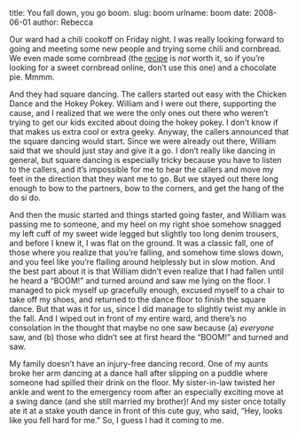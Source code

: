 title: You fall down, you go boom.
slug: boom
urlname: boom
date: 2008-06-01
author: Rebecca

Our ward had a chili cookoff on Friday night. I was really looking forward to
going and meeting some new people and trying some chili and cornbread. We even
made some cornbread (the [recipe][a] is *not* worth it, so if you&#x02bc;re
looking for a sweet cornbread online, don&#x02bc;t use this one) and a chocolate
pie. Mmmm.

And they had square dancing. The callers started out easy with the Chicken Dance
and the Hokey Pokey. William and I were out there, supporting the cause, and I
realized that we were the only ones out there who weren&#x02bc;t trying to get
our kids excited about doing the hokey pokey. I don&#x02bc;t know if that makes
us extra cool or extra geeky. Anyway, the callers announced that the square
dancing would start. Since we were already out there, William said that we
should just stay and give it a go. I don&#x02bc;t really like dancing in
general, but square dancing is especially tricky because you have to listen to
the callers, and it&#x02bc;s impossible for me to hear the callers and move my
feet in the direction that they want me to go. But we stayed out there long
enough to bow to the partners, bow to the corners, and get the hang of the do si
do.

And then the music started and things started going faster, and William was
passing me to someone, and my heel on my right shoe somehow snagged my left cuff
of my sweet wide legged but slightly too long denim trousers, and before I knew
it, I was flat on the ground. It was a classic fall, one of those where you
realize that you&#x02bc;re falling, and somehow time slows down, and you feel
like you&#x02bc;re flailing around helplessly but in slow motion. And the best
part about it is that William didn&#x02bc;t even realize that I had fallen until
he heard a &ldquo;BOOM!&rdquo; and turned around and saw me lying on the floor.
I managed to pick myself up gracefully enough, excused myself to a chair to take
off my shoes, and returned to the dance floor to finish the square dance. But
that was it for us, since I did manage to slightly twist my ankle in the fall.
And I wiped out in front of my entire ward, and there&#x02bc;s no consolation in
the thought that maybe no one saw because (a) *everyone* saw, and (b) those who
didn&#x02bc;t see at first heard the &ldquo;BOOM!&rdquo; and turned and saw.

My family doesn&#x02bc;t have an injury-free dancing record. One of my aunts
broke her arm dancing at a dance hall after slipping on a puddle where someone
had spilled their drink on the floor. My sister-in-law twisted her ankle and
went to the emergency room after an especially exciting move at a swing dance
(and she still married my brother)! And my sister once totally ate it at a stake
youth dance in front of this cute guy, who said, &ldquo;Hey, looks like you fell
hard for me.&rdquo;  So, I guess I had it coming to me.

[a]: https://www.thespruceeats.com/honey-buttermilk-cornbread-3054207
